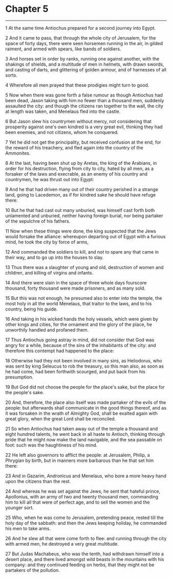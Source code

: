 # Chapter 5

***

1 At the same time Antiochus prepared for a second journey into Egypt.

2 And it came to pass, that through the whole city of Jerusalem, for the space of forty days, there were seen horsemen running in the air, in gilded raiment, and armed with spears, like bands of soldiers.

3 And horses set in order by ranks, running one against another, with the shakings of shields, and a multitude of men in helmets, with drawn swords, and casting of darts, and glittering of golden armour, and of harnesses of all sorts.

4 Wherefore all men prayed that these prodigies might turn to good.

5 Now when there was gone forth a false rumour as though Antiochus had been dead, Jason taking with him no fewer than a thousand men, suddenly assaulted the city: and though the citizens ran together to the wall, the city at length was taken, and Menelaus fled into the castle.

6 But Jason slew his countrymen without mercy, not considering that prosperity against one's own kindred is a very great evil, thinking they had been enemies, and not citizens, whom he conquered.

7 Yet he did not get the principality, but received confusion at the end, for the reward of his treachery, and fled again into the country of the Ammonites.

8 At the last, having been shut up by Aretas, the king of the Arabians, in order for his destruction, flying from city to city, hated by all men, as a forsaker of the laws and execrable, as an enemy of his country and countrymen, he was thrust out into Egypt:

9 And he that had driven many out of their country perished in a strange land, going to Lacedemon, as if for kindred sake he should have refuge there:

10 But he that had cast out many unburied, was himself cast forth both unlamented and unburied, neither having foreign burial, nor being partaker of the sepulchre of his fathers.

11 Now when these things were done, the king suspected that the Jews would forsake the alliance: whereupon departing out of Egypt with a furious mind, he took the city by force of arms,

12 And commanded the soldiers to kill, and not to spare any that came in their way, and to go up into the houses to slay.

13 Thus there was a slaughter of young and old, destruction of women and children, and killing of virgins and infants.

14 And there were slain in the space of three whole days fourscore thousand, forty thousand were made prisoners, and as many sold.

15 But this was not enough, he presumed also to enter into the temple, the most holy in all the world Menelaus, that traitor to the laws, and to his country, being his guide.

16 And taking in his wicked hands the holy vessels, which were given by other kings and cities, for the ornament and the glory of the place, he unworthily handled and profaned them.

17 Thus Antiochus going astray in mind, did not consider that God was angry for a while, because of the sins of the inhabitants of the city: and therefore this contempt had happened to the place:

18 Otherwise had they not been involved in many sins, as Heliodorus, who was sent by king Seleucus to rob the treasury, so this man also, as soon as he had come, had been forthwith scourged, and put back from his presumption.

19 But God did not choose the people for the place's sake, but the place for the people's sake.

20 And, therefore, the place also itself was made partaker of the evils of the people: but afterwards shall communicate in the good things thereof, and as it was forsaken in the wrath of Almighty God, shall be exalted again with great glory, when the great Lord shall be reconciled.

21 So when Antiochus had taken away out of the temple a thousand and eight hundred talents, he went back in all haste to Antioch, thinking through pride that he might now make the land navigable, and the sea passable on foot: such was the haughtiness of his mind.

22 He left also governors to afflict the people: at Jerusalem, Philip, a Phrygian by birth, but in manners more barbarous than he that set him there:

23 And in Gazarim, Andronicus and Menelaus, who bore a more heavy hand upon the citizens than the rest.

24 And whereas he was set against the Jews, he sent that hateful prince, Apollonius, with an army of two and twenty thousand men, commanding him to kill all that were of perfect age, and to sell the women and the younger sort.

25 Who, when he was come to Jerusalem, pretending peace, rested till the holy day of the sabbath: and then the Jews keeping holiday, he commanded his men to take arms.

26 And he slew all that were come forth to flee: and running through the city with armed men, he destroyed a very great multitude.

27 But Judas Machabeus, who was the tenth, had withdrawn himself into a desert place, and there lived amongst wild beasts in the mountains with his company: and they continued feeding on herbs, that they might not be partakers of the pollution.

